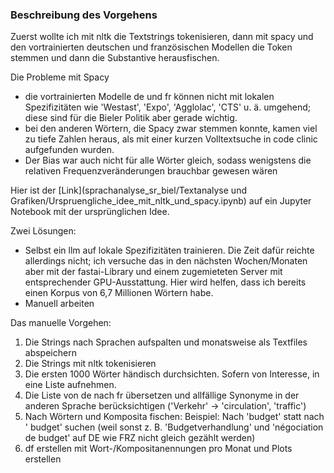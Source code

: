 ### Beschreibung des Vorgehens

Zuerst wollte ich mit nltk die Textstrings tokenisieren, dann mit spacy und den vortrainierten deutschen und französischen Modellen die Token stemmen und dann die Substantive herausfischen.

Die Probleme mit Spacy
* die vortrainierten Modelle de und fr können nicht mit lokalen Spezifizitäten wie 'Westast', 'Expo', 'Agglolac', 'CTS' u. ä. umgehend; diese sind für die Bieler Politik aber gerade wichtig.
* bei den anderen Wörtern, die Spacy zwar stemmen konnte, kamen viel zu tiefe Zahlen heraus, als mit einer kurzen Volltextsuche in code clinic aufgefunden wurden.
* Der Bias war auch nicht für alle Wörter gleich, sodass wenigstens die relativen Frequenzveränderungen brauchbar gewesen wären

Hier ist der [Link](sprachanalyse_sr_biel/Textanalyse und Grafiken/Urspruengliche_idee_mit_nltk_und_spacy.ipynb) auf ein Jupyter Notebook mit der ursprünglichen Idee.

Zwei Lösungen:
* Selbst ein llm auf lokale Spezifizitäten trainieren. Die Zeit dafür reichte allerdings nicht; ich versuche das in den nächsten Wochen/Monaten aber mit der fastai-Library und einem zugemieteten Server mit entsprechender GPU-Ausstattung. Hier wird helfen, dass ich bereits einen Korpus von 6,7 Millionen Wörtern habe.
* Manuell arbeiten

Das manuelle Vorgehen:
1. Die Strings nach Sprachen aufspalten und monatsweise als Textfiles abspeichern
2. Die Strings mit nltk tokenisieren
3. Die ersten 1000 Wörter händisch durchsichten. Sofern von Interesse, in eine Liste aufnehmen.
4. Die Liste von de nach fr übersetzen und allfällige Synonyme in der anderen Sprache berücksichtigen ('Verkehr' -> 'circulation', 'traffic')
5. Nach Wörtern und Komposita fischen: Beispiel: Nach 'budget' statt nach ' budget' suchen (weil sonst z. B. 'Budgetverhandlung' und 'négociation de budget' auf DE wie FRZ nicht gleich gezählt werden)
6. df erstellen mit Wort-/Kompositanennungen pro Monat und Plots erstellen
